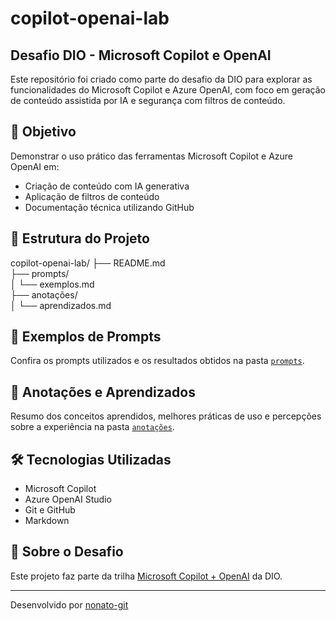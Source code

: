 # copilot-openai-lab

## Desafio DIO - Microsoft Copilot e OpenAI

Este repositório foi criado como parte do desafio da DIO para explorar as funcionalidades do Microsoft Copilot e Azure OpenAI, com foco em geração de conteúdo assistida por IA e segurança com filtros de conteúdo.

## 🚀 Objetivo

Demonstrar o uso prático das ferramentas Microsoft Copilot e Azure OpenAI em:
- Criação de conteúdo com IA generativa
- Aplicação de filtros de conteúdo
- Documentação técnica utilizando GitHub

## 📁 Estrutura do Projeto

copilot-openai-lab/
├── README.md  
├── prompts/  
│   └── exemplos.md  
├── anotações/  
│   └── aprendizados.md

## 💬 Exemplos de Prompts

Confira os prompts utilizados e os resultados obtidos na pasta [`prompts`](./prompts/exemplos.md).

## 🧠 Anotações e Aprendizados

Resumo dos conceitos aprendidos, melhores práticas de uso e percepções sobre a experiência na pasta [`anotações`](./anotações/aprendizados.md).

## 🛠️ Tecnologias Utilizadas

- Microsoft Copilot
- Azure OpenAI Studio
- Git e GitHub
- Markdown

## 📌 Sobre o Desafio

Este projeto faz parte da trilha [Microsoft Copilot + OpenAI](https://www.dio.me/) da DIO.

---

Desenvolvido por [nonato-git](https://github.com/nonato-git)
